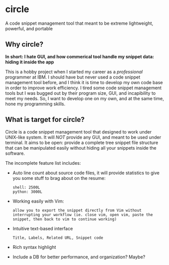 # circle
A code snippet management tool that meant to be extreme lightweight, powerful, and portable

## Why circle?

**In short: I hate GUI, and how commerical tool handle my snippet data: hiding it inside the app**

This is a hobby project when I started my career as a *professional* programmer at IBM. I should have but never used a code snippet management tool before, and I think it is time to develop my own code base in order to improve work efficiency. I tired some code snippet management tools but I was bugged out by their program size, GUI, and incapibility to meet my needs. So, I want to develop one on my own, and at the same time, hone my programming skills.

## What is target for circle?

Circle is a code snippet management tool that designed to work under UNIX-like system. It will *NOT* provide any GUI, and meant to be used under terminal. It aims to be open: provide a complete tree snippet file structure that can be manipulated easily without hiding all your snippets inside the software.

The incomplete feature list includes:

- Auto line count about source code files, it will provide statistics to give you some stuff to brag about on the resume:
      
      shell: 2500L
      python: 3000L

- Working easily with Vim: 

      allow you to export the snippet directly from Vim without interrupting your workflow (ie. close vim, open vim, paste the 
      snippet, then back to vim to continue working)

- Intuitive text-based interface
      
      Title, Labels, Related URL, Snippet code

- Rich syntax highlight

- Include a DB for better performance, and organization? Maybe?
